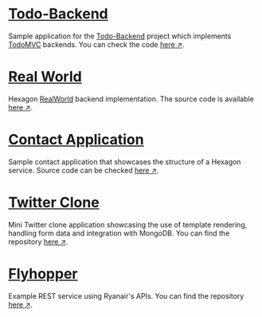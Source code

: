 
# [Todo-Backend]

Sample application for the [Todo-Backend](http://www.todobackend.com) project which implements
[TodoMVC](http://todomvc.com) backends. You can check the code [here ↗][Todo-Backend].

# [Real World]

Hexagon [RealWorld](https://realworld.io) backend implementation. The source code is available
[here ↗][Real World].

# [Contact Application]

Sample contact application that showcases the structure of a Hexagon service. Source code can be
checked [here ↗][Contact Application].

# [Twitter Clone]

Mini Twitter clone application showcasing the use of template rendering, handling form data and
integration with MongoDB. You can find the repository [here ↗][Twitter Clone].

# [Flyhopper]

Example REST service using Ryanair's APIs. You can find the repository [here ↗][Flyhopper].

[Todo-Backend]: https://github.com/hexagonkt/todo_backend
[Real World]: https://github.com/hexagonkt/real_world
[Contact Application]: https://github.com/hexagonkt/contact_application
[Twitter Clone]: https://github.com/hexagonkt/twitter_clone
[Flyhopper]: https://github.com/hexagonkt/flyhopper
